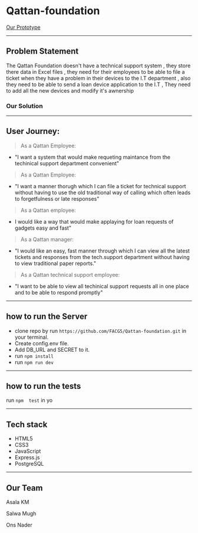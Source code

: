 # Qattan-foundation

[Our Prototype](https://www.figma.com/file/gr4zjSyliBV6CC1Dn6ezqJvJ/Triple-%22S%22?node-id=124%3A100)
___
## Problem Statement
The Qattan Foundation doesn't have a technical support system , they store there data in Excel files , they need for their employees to be able to file a ticket when they have a problem in their devices to the I.T department , also they need to be able to send a loan device application to the I.T , They need to add all the new devices and modify it's awnership

### Our Solution
___
## User Journey:
> As a Qattan Employee:
- "I want a system that would make requeting maintance from the techinical support department
convenient" 

> As a Qattan Employee:
- "I want a manner thorugh which I can file a ticket for technical support without having to use the
old traditional way of calling which often leads to forgetfulness or late responses"

> As a Qattan employee:
- I would like a way that would make applaying for loan requests of gadgets easy and fast"

> As a Qattan manager: 
- "I would like an easy, fast manner through which I can view all the latest tickets and responses from the tech.support department without having to view traditional paper reports."

> As a Qattan technical support employee:
- "I want to be able to view all techinical support requests all in one place and to be able to respond promptly"
___
## how to run the Server

- clone repo by run `https://github.com/FACG5/Qattan-foundation.git` in your terminal.
- Create config.env file.
- Add DB_URL and SECRET to it.
- run `npm install`
- run `npm run dev`
___
## how to run the tests

run `npm  test` in yo
___
## Tech stack

- HTML5
- CSS3
- JavaScript
- Express.js
- PostgreSQL
___
## Our Team

Asala KM

Salwa Mugh

Ons Nader 

